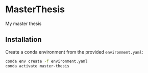 # MasterThesis

My master thesis

## Installation

Create a conda environment from the provided `environment.yaml`:

```bash
conda env create -f environment.yaml
conda activate master-thesis
